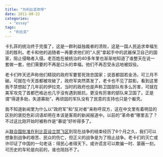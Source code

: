 ```yaml
---
title: "为利比亚欢呼"
date: 2011-08-22
categories: 
  - "essay"
tags: 
  - "利比亚"
---
```


卡扎菲的统治终于完蛋了，这是一群利益独裁者的溃败，这是一国人民追求幸福生活的胜利。老卡和他的追随者一再要求他们的“人民”拿起手中的武器保卫自己的国家，阻止侵略者入侵。老百姓在被统治的40多年里也渐渐地知道了谁整天在说一套做一套，他们需要的不再是口头的幸福，他们不再忍受永远地被奴役。

老卡们昨天还声称他们精锐的政府军要誓死效忠国家；说首都固若金汤，可三月不破。可就在今天首都被攻破了，政府军突然蒸发了，老卡也不见了踪影。看到这里我不禁想起了几年前的伊拉克，当时的政府也是声称卫国部队有多么厉害，可就在美军攻克了首都巴格达也几乎没有遇到抵抗，更没有厉害的部队来卫国了。正是谓“得道多助，失道寡助”，再顽固的军队没有了民意的支持也只是个躯壳。

我不知道新闻里为什么以“政府军”和“反对者”来称呼双方，这在中文里有着明显的区别的褒贬色彩词语却用在本该是客观的新闻报道中。以前的“革命者”哪里去了？不过这比刚开始时被称作是“暴徒”好听得多了。

从[联合国批准在利比亚设立禁飞区](http://www.jfsay.com/archives/246.html)到现在战争的结束经历了6个月之久，我们可以想象到战争的艰苦、民众的伤亡，但正义的战争是为了阻止战争。老卡们的灭亡或许印证了中国的一句老话：得民心者得天下。或许谎言可以欺骗一时、蒙蔽一刻，可历史的车轮是向前的，谁也阻挡不了。
